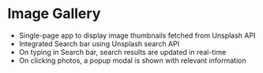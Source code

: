 # Image Gallery

- Single-page app to display image thumbnails fetched from Unsplash API
- Integrated Search bar using Unsplash search API
- On typing in Search bar, search results are updated in real-time
- On clicking photos, a popup modal is shown with relevant information
